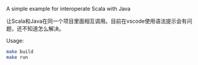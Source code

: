 A simple example for interoperate Scala with Java

让Scala和Java在同一个项目里面相互调用。目前在vscode使用语法提示会有问题，还不知道怎么解决。

Usage:
``` bash
make build
make run
```